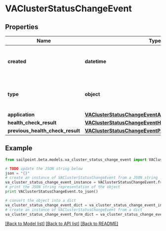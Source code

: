 # VAClusterStatusChangeEvent


## Properties

Name | Type | Description | Notes
------------ | ------------- | ------------- | -------------
**created** | **datetime** | The date and time the status change occurred. | 
**type** | **object** | The type of the object that initiated this event. | 
**application** | [**VAClusterStatusChangeEventApplication**](VAClusterStatusChangeEventApplication.md) |  | 
**health_check_result** | [**VAClusterStatusChangeEventHealthCheckResult**](VAClusterStatusChangeEventHealthCheckResult.md) |  | 
**previous_health_check_result** | [**VAClusterStatusChangeEventPreviousHealthCheckResult**](VAClusterStatusChangeEventPreviousHealthCheckResult.md) |  | 

## Example

```python
from sailpoint.beta.models.va_cluster_status_change_event import VAClusterStatusChangeEvent

# TODO update the JSON string below
json = "{}"
# create an instance of VAClusterStatusChangeEvent from a JSON string
va_cluster_status_change_event_instance = VAClusterStatusChangeEvent.from_json(json)
# print the JSON string representation of the object
print VAClusterStatusChangeEvent.to_json()

# convert the object into a dict
va_cluster_status_change_event_dict = va_cluster_status_change_event_instance.to_dict()
# create an instance of VAClusterStatusChangeEvent from a dict
va_cluster_status_change_event_form_dict = va_cluster_status_change_event.from_dict(va_cluster_status_change_event_dict)
```
[[Back to Model list]](../README.md#documentation-for-models) [[Back to API list]](../README.md#documentation-for-api-endpoints) [[Back to README]](../README.md)


